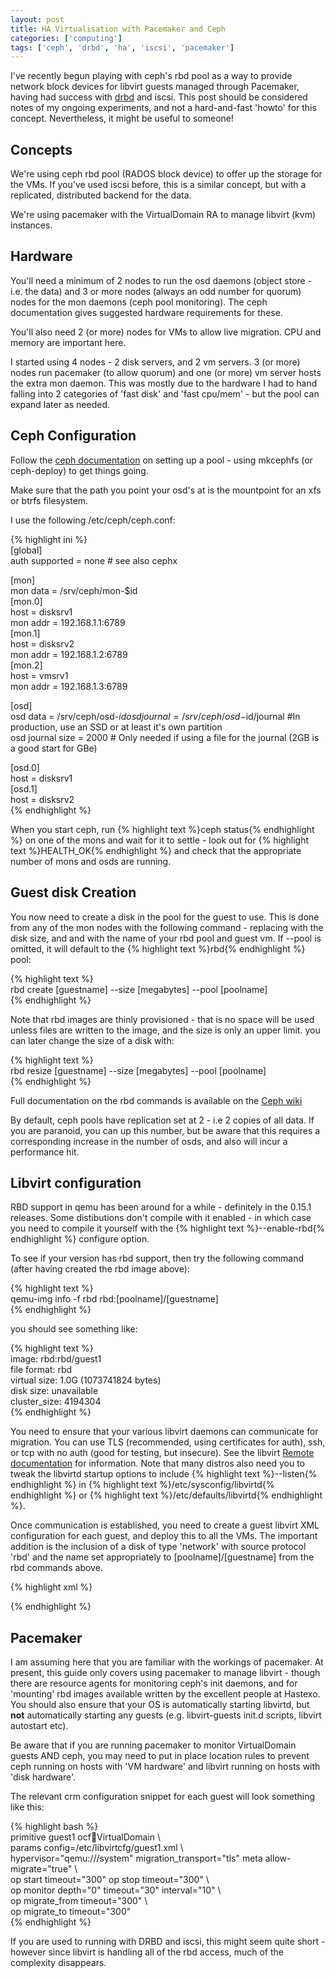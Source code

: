 ```yaml
---
layout: post
title: HA Virtualisation with Pacemaker and Ceph
categories: ['computing']
tags: ['ceph', 'drbd', 'ha', 'iscsi', 'pacemaker']
---
```


I've recently begun playing with ceph's rbd pool as a way to provide network block devices for libvirt guests managed through Pacemaker, having had success with [drbd](http://www.linbit.org) and iscsi. This post should be considered notes of my ongoing experiments, and not a hard-and-fast 'howto' for this concept. Nevertheless, it might be useful to someone!  
  


## Concepts

  
  
We're using ceph rbd pool (RADOS block device) to offer up the storage for the VMs. If you've used iscsi before, this is a similar concept, but with a replicated, distributed backend for the data.  
  
We're using pacemaker with the VirtualDomain RA to manage libvirt (kvm) instances.  
  
  


## Hardware

  
  
You'll need a minimum of 2 nodes to run the osd daemons (object store - i.e. the data) and 3 or more nodes (always an odd number for quorum) nodes for the mon daemons (ceph pool monitoring). The ceph documentation gives suggested hardware requirements for these.  
  
You'll also need 2 (or more) nodes for VMs to allow live migration. CPU and memory are important here.  
  
I started using 4 nodes - 2 disk servers, and 2 vm servers. 3 (or more) nodes run pacemaker (to allow quorum) and one (or more) vm server hosts the extra mon daemon. This was mostly due to the hardware I had to hand falling into 2 categories of 'fast disk' and 'fast cpu/mem' - but the pool can expand later as needed.  
  


## Ceph Configuration

  
  
Follow the [ceph documentation](http://ceph.com/docs/master/start/quick-start/) on setting up a pool - using mkcephfs (or ceph-deploy) to get things going.  
  
Make sure that the path you point your osd's at is the mountpoint for an xfs or btrfs filesystem.  
  
I use the following /etc/ceph/ceph.conf:  
  
{% highlight ini %}  
[global]  
auth supported = none # see also cephx  
  
[mon]  
mon data = /srv/ceph/mon-$id  
[mon.0]  
host = disksrv1  
mon addr = 192.168.1.1:6789  
[mon.1]  
host = disksrv2  
mon addr = 192.168.1.2:6789  
[mon.2]  
host = vmsrv1  
mon addr = 192.168.1.3:6789  
  
[osd]  
osd data = /srv/ceph/osd-$id  
osd journal = /srv/ceph/osd-$id/journal #In production, use an SSD or at least it's own partition  
osd journal size = 2000 # Only needed if using a file for the journal (2GB is a good start for GBe)  
  
[osd.0]  
host = disksrv1  
[osd.1]  
host = disksrv2  
{% endhighlight %}  
  
When you start ceph, run {% highlight text %}ceph status{% endhighlight %} on one of the mons and wait for it to settle - look out for {% highlight text %}HEALTH_OK{% endhighlight %} and check that the appropriate number of mons and osds are running.  
  


## Guest disk Creation

  
  
You now need to create a disk in the pool for the guest to use. This is done from any of the mon nodes with the following command - replacing  with the disk size, and  and  with the name of your rbd pool and guest vm. If --pool is omitted, it will default to the {% highlight text %}rbd{% endhighlight %} pool:  
  
{% highlight text %}  
rbd create [guestname] --size [megabytes] --pool [poolname]  
{% endhighlight %}  
  
Note that rbd images are thinly provisioned - that is no space will be used unless files are written to the image, and the size is only an upper limit. you can later change the size of a disk with:  
  
{% highlight text %}  
rbd resize [guestname] --size [megabytes] --pool [poolname]  
{% endhighlight %}  
  
Full documentation on the rbd commands is available on the [Ceph wiki](http://ceph.com/wiki/Rbd)  
  
By default, ceph pools have replication set at 2 - i.e 2 copies of all data. If you are paranoid, you can up this number, but be aware that this requires a corresponding increase in the number of osds, and also will incur a performance hit.  
  


## Libvirt configuration

  
  
RBD support in qemu has been around for a while - definitely in the 0.15.1 releases. Some distibutions don't compile with it enabled - in which case you need to compile it yourself with the {% highlight text %}--enable-rbd{% endhighlight %} configure option.  
  
To see if your version has rbd support, then try the following command (after having created the rbd image above):  
  
{% highlight text %}  
qemu-img info -f rbd rbd:[poolname]/[guestname]  
{% endhighlight %}  
  
you should see something like:  
  
{% highlight text %}  
image: rbd:rbd/guest1  
file format: rbd  
virtual size: 1.0G (1073741824 bytes)  
disk size: unavailable  
cluster_size: 4194304  
{% endhighlight %}  
  
You need to ensure that your various libvirt daemons can communicate for migration. You can use TLS (recommended, using certificates for auth), ssh, or tcp with no auth (good for testing, but insecure). See the libvirt [Remote documentation](http://libvirt.org/remote.html) for information. Note that many distros also need you to tweak the libvirtd startup options to include {% highlight text %}--listen{% endhighlight %} in {% highlight text %}/etc/sysconfig/libvirtd{% endhighlight %} or {% highlight text %}/etc/defaults/libvirtd{% endhighlight %}.  
  
Once communication is established, you need to create a guest libvirt XML configuration for each guest, and deploy this to all the VMs. The important addition is the inclusion of a disk of type 'network' with source protocol 'rbd' and the name set appropriately to [poolname]/[guestname] from the rbd commands above.  
  
{% highlight xml %}  
  
  
  
  
  
  
{% endhighlight %}  


## Pacemaker

  
  
I am assuming here that you are familiar with the workings of pacemaker. At present, this guide only covers using pacemaker to manage libvirt - though there are resource agents for monitoring ceph's init daemons, and for 'mounting' rbd images available written by the excellent people at [](http://www.hastexo.com/blogs/florian/2012/03/08/ceph-tickling-my-geek-genes)Hastexo. You should also ensure that your OS is automatically starting libvirtd, but **not** automatically starting any guests (e.g. libvirt-guests init.d scripts, libvirt autostart etc).  
  
Be aware that if you are running pacemaker to monitor VirtualDomain guests AND ceph, you may need to put in place location rules to prevent ceph running on hosts with 'VM hardware' and libvirt running on hosts with 'disk hardware'.  
  
The relevant crm configuration snippet for each guest will look something like this:  
  
{% highlight bash %}  
primitive guest1 ocf:heartbeat:VirtualDomain \  
params config=/etc/libvirtcfg/guest1.xml \  
hypervisor="qemu:///system" migration_transport="tls" meta allow-migrate="true" \  
op start timeout="300" op stop timeout="300" \  
op monitor depth="0" timeout="30" interval="10" \  
op migrate_from timeout="300" \  
op migrate_to timeout="300"  
{% endhighlight %}  
  
If you are used to running with DRBD and iscsi, this might seem quite short - however since libvirt is handling all of the rbd access, much of the complexity disappears.
